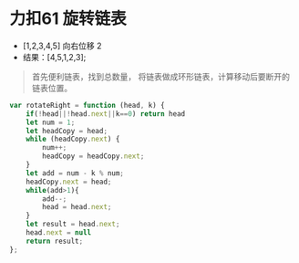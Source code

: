 # 力扣61 旋转链表

- [1,2,3,4,5]  向右位移 2
- 结果：[4,5,1,2,3];

> 首先便利链表，找到总数量，
> 将链表做成环形链表，计算移动后要断开的链表位置。

```js
var rotateRight = function (head, k) {
    if(!head||!head.next||k==0) return head
    let num = 1;
    let headCopy = head;
    while (headCopy.next) {
        num++;
        headCopy = headCopy.next;
    }
    let add = num - k % num;
    headCopy.next = head;
    while(add>1){
        add--;
        head = head.next;
    }
    let result = head.next;
    head.next = null
    return result;
};
```